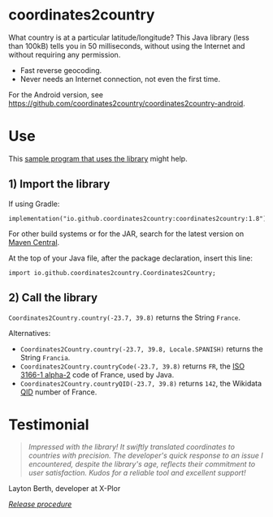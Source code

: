 # coordinates2country

What country is at a particular latitude/longitude? This Java library (less than 100kB) tells you in 50 milliseconds, without using the Internet and without requiring any permission.

- Fast reverse geocoding.
- Never needs an Internet connection, not even the first time.

For the Android version, see https://github.com/coordinates2country/coordinates2country-android.

# Use

This [sample program that uses the library](https://github.com/coordinates2country/sample) might help.

## 1) Import the library

If using Gradle:
```
implementation("io.github.coordinates2country:coordinates2country:1.8")
```

For other build systems or for the JAR, search for the latest version on [Maven Central](https://central.sonatype.com/namespace/io.github.coordinates2country).

At the top of your Java file, after the package declaration, insert this line:
```
import io.github.coordinates2country.Coordinates2Country;
```

## 2) Call the library

`Coordinates2Country.country(-23.7, 39.8)` returns the String `France`.

Alternatives:
- `Coordinates2Country.country(-23.7, 39.8, Locale.SPANISH)` returns the String `Francia`.
- `Coordinates2Country.countryCode(-23.7, 39.8)` returns `FR`, the [ISO 3166-1 alpha-2](https://en.wikipedia.org/wiki/List_of_ISO_3166_country_codes) code of France, used by Java.
- `Coordinates2Country.countryQID(-23.7, 39.8)` returns `142`, the Wikidata [QID](https://www.wikidata.org/wiki/Q142) number of France.

# Testimonial

> _Impressed with the library! It swiftly translated coordinates to countries with precision. The developer's quick response to an issue I encountered, despite the library's age, reflects their commitment to user satisfaction. Kudos for a reliable tool and excellent support!_

Layton Berth, developer at X-Plor

_[Release procedure](https://github.com/coordinates2country/coordinates2country/wiki#release-procedure)_
